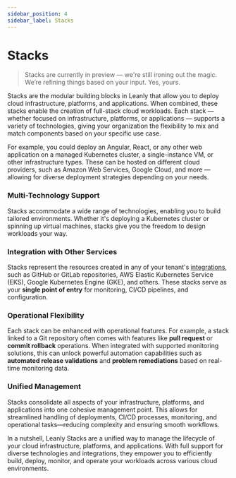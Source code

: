 ```yaml
---
sidebar_position: 4
sidebar_label: Stacks
---
```


# Stacks

> Stacks are currently in preview — we're still ironing out the magic.
> We’re refining things based on your input. Yes, yours.

Stacks are the modular building blocks in Leanly that allow you to deploy cloud infrastructure, platforms, and applications. When combined, these stacks enable the creation of full-stack cloud workloads. Each stack — whether focused on infrastructure, platforms, or applications — supports a variety of technologies, giving your organization the flexibility to mix and match components based on your specific use case.

For example, you could deploy an Angular, React, or any other web application on a managed Kubernetes cluster, a single-instance VM, or other infrastructure types. These can be hosted on different cloud providers, such as Amazon Web Services, Google Cloud, and more — allowing for diverse deployment strategies depending on your needs.

### Multi-Technology Support

Stacks accommodate a wide range of technologies, enabling you to build tailored environments. Whether it's deploying a Kubernetes cluster or spinning up virtual machines, stacks give you the freedom to design workloads your way.

### Integration with Other Services

Stacks represent the resources created in any of your tenant's [integrations](../guides/integrations), such as GitHub or GitLab repositories, AWS Elastic Kubernetes Service (EKS), Google Kubernetes Engine (GKE), and others. These stacks serve as your **single point of entry** for monitoring, CI/CD pipelines, and configuration.

### Operational Flexibility

Each stack can be enhanced with operational features. For example, a stack linked to a Git repository often comes with features like **pull request** or **commit rollback** operations. When integrated with supported monitoring solutions, this can unlock powerful automation capabilities such as **automated release validations** and **problem remediations** based on real-time monitoring data.

### Unified Management

Stacks consolidate all aspects of your infrastructure, platforms, and applications into one cohesive management point. This allows for streamlined handling of deployments, CI/CD processes, monitoring, and operational tasks—reducing complexity and ensuring smooth workflows.

In a nutshell, Leanly Stacks are a unified way to manage the lifecycle of your cloud infrastructure, platforms, and applications. With full support for diverse technologies and integrations, they empower you to efficiently build, deploy, monitor, and operate your workloads across various cloud environments.
